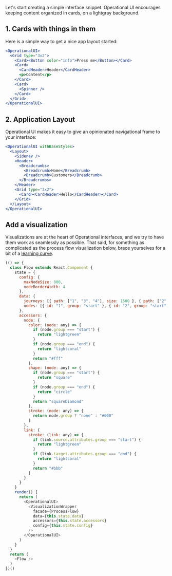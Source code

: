Let's start creating a simple interface snippet. Operational UI encourages keeping content organized in cards, on a lightgray background.

## 1. Cards with things in them

Here is a simple way to get a nice app layout started:


```jsx static
<OperationalUI>
  <Grid type="3x2">
    <Card><Button color="info">Press me</Button></Card>
    <Card>
      <CardHeader>Header</CardHeader>
      <p>Content</p>
    </Card>
    <Card>
      <Spinner />
    </Card>
  </Grid>
</OperationalUI>
```

## 2. Application Layout</h2>

Operational UI makes it easy to give an opinionated navigational frame to your interface:

```jsx static
<OperationalUI withBaseStyles>
  <Layout>
    <Sidenav />
    <Header>
      <Breadcrumbs>
        <Breadcrumb>Home</Breadcrumb>
        <Breadcrumb>Customers</Breadcrumb>
      </Breadcrumbs>
    </Header>
    <Grid type="3x2">
      <Card><CardHeader>Hello</CardHeader></Card>
    </Grid>
  </Layout>
</OperationalUI>
```

## Add a visualization

Visualizations are at the heart of Operational interfaces, and we try to have them work as seamlessly as
possible. That said, for something as complicated as the process flow visualization below, brace yourselves for
a bit of a <a href="/visualizations/process-flow">learning curve</a>.

```js
(() => {
  class Flow extends React.Component {
    state = {
      config: {
        maxNodeSize: 800,
        nodeBorderWidth: 4
      },
      data: {
        journeys: [{ path: ["1", "3", "4"], size: 1500 }, { path: ["2", "3", "4"], size: 1200 }],
        nodes: [{ id: "1", group: "start" }, { id: "2", group: "start" }, { id: "3" }, { id: "4", group: "end" }]
      },
      accessors: {
        node: {
          color: (node: any) => {
            if (node.group === "start") {
              return "lightgreen"
            }
            if (node.group === "end") {
              return "lightcoral"
            }
            return "#fff"
          },
          shape: (node: any) => {
            if (node.group === "start") {
              return "square"
            }
            if (node.group === "end") {
              return "circle"
            }
            return "squareDiamond"
          },
          stroke: (node: any) => {
            return node.group ? "none" : "#000"
          }
        },
        link: {
          stroke: (link: any) => {
            if (link.source.attributes.group === "start") {
              return "lightgreen"
            }
            if (link.target.attributes.group === "end") {
              return "lightcoral"
            }
            return "#bbb"
          }
        }
      }
    }
    render() {
      return (
        <OperationalUI>
          <VisualizationWrapper
            facade={ProcessFlow}
            data={this.state.data}
            accessors={this.state.accessors}
            config={this.state.config}
          />
        </OperationalUI>
      )
    }
  }
  return (
    <Flow />
  )
})()
```

